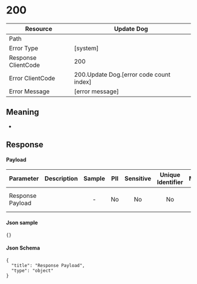 # 200

| Resource                              | Update Dog                                         |
| ------------------------------------- | ----------------------------------------------- |
| Path                                  |                                            |
| Error Type                            | [system]                                       |
| Response ClientCode                         | 200                                              |
| Error ClientCode                            | 200.Update Dog.[error code count index]                                     |
| Error Message                         | [error message] |

## Meaning
-

## Response


#### Payload 



| Parameter | Description | Sample | PII | Sensitive | Unique Identifier | Mandatory | Default | Details |
| :----- | :-----: | :-----: | :-----: | :-----: | :-----: | :-----: | :-----: | :----- |
| Response Payload |  |  -  | No | No | No | No |  -  | Data Type : object<br>  |



#### Json sample
```
{}
```


#### Json Schema
```
{
  "title": "Response Payload",
  "type": "object"
}
```

